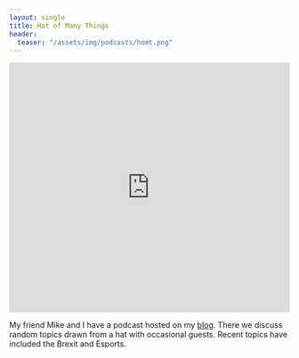 ```yaml
---
layout: single
title: Hat of Many Things
header:
  teaser: "/assets/img/podcasts/homt.png"
---
```

<iframe allow="autoplay *; encrypted-media *; fullscreen *" frameborder="0" height="450" style="width:100%;max-width:660px;overflow:hidden;background:transparent;" sandbox="allow-forms allow-popups allow-same-origin allow-scripts allow-storage-access-by-user-activation allow-top-navigation-by-user-activation" src="https://embed.podcasts.apple.com/gb/podcast/hat-of-many-things/id1253990763"></iframe>

My friend Mike and I have a podcast hosted on my [blog](http://hatofmanythings.com). There we discuss random topics drawn from a hat with occasional guests. Recent topics have included the Brexit and Esports.